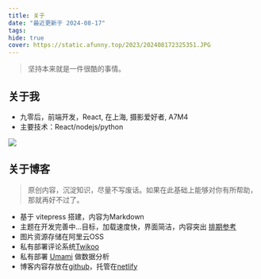 ```yaml
---
title: 关于
date: "最近更新于 2024-08-17"
tags:
hide: true
cover: https://static.afunny.top/2023/202408172325351.JPG
---
```


> 坚持本来就是一件很酷的事情。

## 关于我
- 九零后，前端开发，React, 在上海, 摄影爱好者, A7M4
- 主要技术：React/nodejs/python

![](https://static.afunny.top/2023/202408172212620.jpg)

## 关于博客
> 原创内容，沉淀知识，尽量不写废话。如果在此基础上能够对你有所帮助，那就再好不过了。
- 基于 vitepress 搭建，内容为Markdown
- 主题在开发完善中...目标，加载速度快，界面简洁，内容突出 [排期参考](/theme-schedule)
- 图片资源存储在阿里云OSS
- 私有部署评论系统[Twikoo](https://twikoo.js.org/)
- 私有部署 [Umami](https://github.com/umami-software/umami) 做数据分析
- 博客内容存放在[github](https://github.com/yoodz)，托管在[netlify](https://www.netlify.com/)
